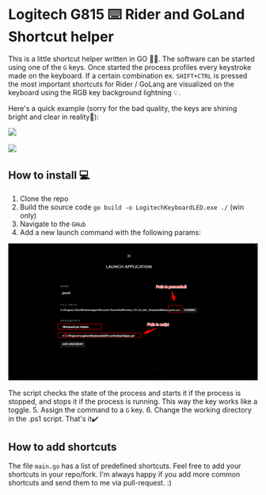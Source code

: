# Logitech G815 ⌨️ Rider and GoLand Shortcut helper

This is a little shortcut helper written in GO 👨‍💻. The software can be started using one of the ``G`` keys. Once started the process profiles every keystroke made on the keyboard. If a certain combination ex. ``SHIFT+CTRL`` is pressed the most important shortcuts for Rider / GoLang are visualized on the keyboard using the RGB key background lightning 💡.

Here's a quick example (sorry for the bad quality, the keys are shining bright and clear in reality🙈):

![](/Images/example.gif)

![](/Images/example2.gif)

## How to install 💻

1. Clone the repo
2. Build the source code ``go build -o LogitechKeyboardLED.exe ./``  (win only)
3. Navigate to the ``GHub``
4. Add a new launch command with the following params:

![](/Images/GHubConfig.png)

The script checks the state of the process and starts it if the process is stopped, and stops it if the process is running. This way the key works like a toggle.
5. Assign the command to a ``G`` key.
6. Change the working directory in the .ps1 script.
That's it✔️

## How to add shortcuts

The file ``main.go`` has a list of predefined shortcuts. Feel free to add your shortcuts in your repo/fork. I'm always happy if you add more common shortcuts and send them to me via pull-request. :)

